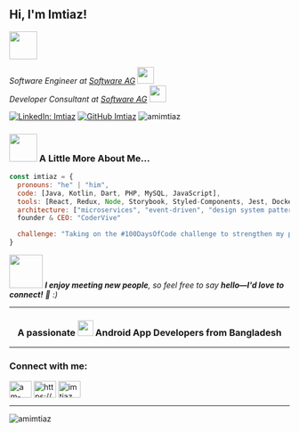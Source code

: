 <!--![imtiaz](https://github.com/amimtiaz/amimtiaz/assets/134070730/622c282a-b473-4332-8263-15ea2974a0de)-->
<h2>Hi, I'm Imtiaz!  </h2>

<img src="https://i.giphy.com/imcPlB5yCKTmR4AgVC.gif" width="50">


<p>
  <em>
    Software Engineer at <a href="https://www.softwareag.com/en_corporate.html">Software AG</a>
    <img src="https://media.giphy.com/media/fYSnHlufseco8Fh93Z/giphy.gif" width="30"><br>
    Developer Consultant at <a href="https://www.softwareag.com/en_corporate.html">Software AG</a>
    <img src="https://media.giphy.com/media/WUlplcMpOCEmTGBtBW/giphy.gif" width="30">
  </em>
</p>

[![LinkedIn: Imtiaz](https://img.shields.io/badge/-amimtiaz-blue?style=flat-square&logo=Linkedin&logoColor=white&link=https://www.linkedin.com/in/am-imtiaz/)](https://www.linkedin.com/in/am-imtiaz/)
[![GitHub Imtiaz](https://img.shields.io/github/followers/amimtiaz?label=follow&style=social)](https://github.com/amimtiaz)
<img src="https://komarev.com/ghpvc/?username=amimtiaz&label=Profile%20views&color=0e75b6&style=flat" alt="amimtiaz" />

### <img src="https://media.giphy.com/media/VgCDAzcKvsR6OM0uWg/giphy.gif" width="50"> A Little More About Me...

```javascript
const imtiaz = {
  pronouns: "he" | "him",
  code: [Java, Kotlin, Dart, PHP, MySQL, JavaScript],
  tools: [React, Redux, Node, Storybook, Styled-Components, Jest, Docker],
  architecture: ["microservices", "event-driven", "design system pattern"],
  founder & CEO: "CoderVive"

  challenge: "Taking on the #100DaysOfCode challenge to strengthen my proficiency in JavaScript and React development"
}

```

<img src="https://media.giphy.com/media/23D8NR89IoZUC9jgsO/giphy.gif?cid=ecf05e47m5h8jzx8qghx65gbyyr0iu27hz6gfjs8rm6k6t6v&ep=v1_stickers_search&rid=giphy.gif&ct=s" width="60"> <em> <b>I enjoy meeting new people</b>, so feel free to say <b>hello—I'd love to connect!</b> 🙂 :)</em>

---



<h3 align="center">A passionate <img src="https://media.giphy.com/media/1sMGC0XjA1Hk58wppo/giphy.gif?cid=790b76114h6ml6e4opse5msmzdttti6mjo62vnlyr8yoo10i&ep=v1_stickers_search&rid=giphy.gif&ct=s" width="28"> Android App Developers from Bangladesh</h3>

---

<h3 align="left">Connect with me:</h3>
<p align="left">
<a href="https://linkedin.com/in/am-imtiaz" target="blank"><img align="center" src="https://raw.githubusercontent.com/rahuldkjain/github-profile-readme-generator/master/src/images/icons/Social/linked-in-alt.svg" alt="am-imtiaz" height="30" width="40" /></a>
<a href="https://www.facebook.com/abMoImtiaz" target="blank"><img align="center" src="https://raw.githubusercontent.com/rahuldkjain/github-profile-readme-generator/master/src/images/icons/Social/facebook.svg" alt="https://www.facebook.com/abMoImtiaz" height="30" width="40" /></a>
<a href="https://instagram.com/imtiaz_am" target="blank"><img align="center" src="https://raw.githubusercontent.com/rahuldkjain/github-profile-readme-generator/master/src/images/icons/Social/instagram.svg" alt="imtiaz_am" height="30" width="40" /></a>
</p>

---

<p><img align="left" src="https://github-readme-stats.vercel.app/api/top-langs?username=amimtiaz&show_icons=true&locale=en&layout=compact" alt="amimtiaz" /></p>


